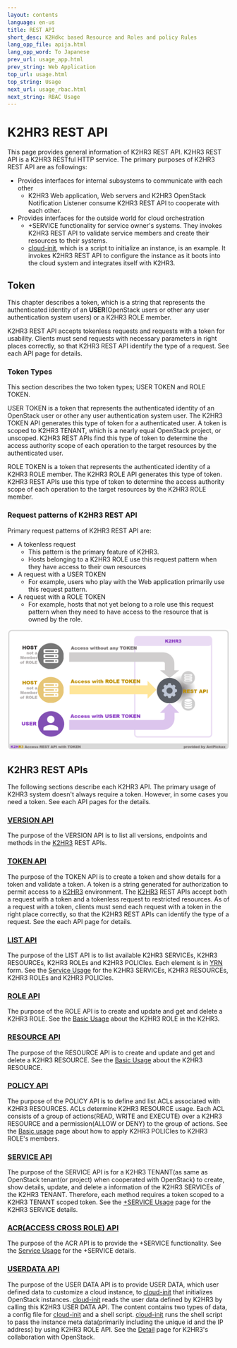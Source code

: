 ```yaml
---
layout: contents
language: en-us
title: REST API
short_desc: K2Hdkc based Resource and Roles and policy Rules
lang_opp_file: apija.html
lang_opp_word: To Japanese
prev_url: usage_app.html
prev_string: Web Application
top_url: usage.html
top_string: Usage
next_url: usage_rbac.html
next_string: RBAC Usage
---
```


# K2HR3 REST API

This page provides general information of K2HR3 REST API. K2HR3 REST API is a K2HR3 RESTful HTTP service. The primary purposes of K2HR3 REST API are as followings:

* Provides interfaces for internal subsystems to communicate with each other
  * K2HR3 Web application, Web servers and K2HR3 OpenStack Notification Listener consume K2HR3 REST API to cooperate with each other.
* Provides interfaces for the outside world for cloud orchestration
  * +SERVICE functionality for service owner's systems. They invokes K2HR3 REST API to validate service members and create their resources to their systems.
  * [cloud-init](https://cloudinit.readthedocs.io/en/latest/index.html), which is a script to initialize an instance, is an example. It invokes K2HR3 REST API to configure the instance as it boots into the cloud system and integrates itself with K2HR3.

## Token
This chapter describes a token, which is a string that represents the authenticated identity of an **USER**(OpenStack users or other any user authentication system users) or a K2HR3 ROLE member.

K2HR3 REST API accepts tokenless requests and requests with a token for usability. Clients must send requests with necessary parameters in right places correctly, so that K2HR3 REST API identify the type of a request. See each API page for details.

### Token Types

This section describes the two token types; USER TOKEN and ROLE TOKEN.  

USER TOKEN is a token that represents the authenticated identity of an OpenStack user or other any user authentication system user.
The K2HR3 TOKEN API generates this type of token for a authenticated user.
A token is scoped to K2HR3 TENANT, which is a nearly equal OpenStack project, or unscoped.
K2HR3 REST APIs find this type of token to determine the access authority scope of each operation to the target resources by the authenticated user.  

ROLE TOKEN is a token that represents the authenticated identity of a K2HR3 ROLE member. The K2HR3 ROLE API generates this type of token. K2HR3 REST APIs use this type of token to determine the access authority scope of each operation to the target resources by the K2HR3 ROLE member.

### Request patterns of K2HR3 REST API

Primary request patterns of K2HR3 REST API are:

* A tokenless request
  * This pattern is the primary feature of K2HR3.
  * Hosts belonging to a K2HR3 ROLE use this request pattern when they have access to their own resources
* A request with a USER TOKEN
  * For example, users who play with the Web application primarily use this request pattern.
* A request with a ROLE TOKEN
  * For example, hosts that not yet belong to a role use this request pattern when they need to have access to the resource that is owned by the role.

![K2HR3 REST API - Token Access](images/usage_rbac_token_all.png)

## K2HR3 REST APIs

The following sections describe each K2HR3 API. The primary usage of K2HR3 system doesn't always require a token. However, in some cases you need a token. See each API pages for the details.

### [VERSION API](api_version.html)

The purpose of the VERSION API is to list all versions, endpoints and methods in the [K2HR3](index.html) REST APIs.

### [TOKEN API](api_token.html)

The purpose of the TOKEN API is to create a token and show details for a token and validate a token. A token is a string generated for authorization to permit access to a [K2HR3](index.html) environment. The [K2HR3](index.html) REST APIs accept both a request with a token and a tokenless request to restricted resources. As of a request with a token, clients must send each request with a token in the right place correctly, so that the K2HR3 REST APIs can identify the type of a request. See the each API page for details.

### [LIST API](api_list.html)

The purpose of the LIST API is to list available K2HR3 SERVICEs, K2HR3 RESOURCEs, K2HR3 ROLEs and K2HR3 POLICIes. Each element is in [YRN](detail_various.html) form. See the [Service Usage](usage_service.html) for the K2HR3 SERVICEs, K2HR3 RESOURCEs, K2HR3 ROLEs and K2HR3 POLICIes.

### [ROLE API](api_role.html)

The purpose of the ROLE API is to create and update and get and delete a K2HR3 ROLE. See the [Basic Usage](usage_base.html) about the K2HR3 ROLE in the K2HR3.

### [RESOURCE API](api_resource.html)

The purpose of the RESOURCE API is to create and update and get and delete a K2HR3 RESOURCE. See the [Basic Usage](usage_base.html) about the K2HR3 RESOURCE.

### [POLICY API](api_policy.html)

The purpose of the POLICY API is to define and list ACLs associated with K2HR3 RESOURCES. ACLs determine K2HR3 RESOURCE usage. Each ACL consists of a group of actions(READ, WRITE and EXECUTE) over a K2HR3 RESOURCE and a permission(ALLOW or DENY) to the group of actions. See the [Basic usage](usage_base.html) page about how to apply K2HR3 POLICIes to K2HR3 ROLE's members.

### [SERVICE API](api_service.html)

The purpose of the SERVICE API is for a K2HR3 TENANT(as same as OpenStack tenant(or project) when cooperated with OpenStack) to create, show details, update, and delete a information of the K2HR3 SERVICEs of the K2HR3 TENANT. Therefore, each method requires a token scoped to a K2HR3 TENANT scoped token. See the [+SERVICE Usage](usage_service.html) page for the K2HR3 SERVICE details.

### [ACR(ACCESS CROSS ROLE) API](api_acr.html)

The purpose of the ACR API is to provide the +SERVICE functionality. See the [Service Usage](usage_service.html) for the +SERVICE details.

### [USERDATA API](api_userdata.html)

The purpose of the USER DATA API is to provide USER DATA, which user defined data to customize a cloud instance, to [cloud-init](https://cloudinit.readthedocs.io/en/latest/) that initializes OpenStack instances. [cloud-init](https://cloudinit.readthedocs.io/en/latest/) reads the user data defined by K2HR3 by calling this K2HR3 USER DATA API. The content contains two types of data, a config file for [cloud-init](https://cloudinit.readthedocs.io/en/latest/) and a shell script. [cloud-init](https://cloudinit.readthedocs.io/en/latest/) runs the shell script to pass the instance meta data(primarily including the unique id and the IP address) by using K2HR3 ROLE API. See the [Detail](detail.html) page for K2HR3's collaboration with OpenStack.



